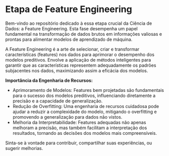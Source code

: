 # Etapa de Feature Engineering

Bem-vindo ao repositório dedicado à essa etapa crucial da Ciência de Dados: a Feature Engineering. Esta fase desempenha um papel fundamental na transformação de dados brutos em informações valiosas e prontas para alimentar modelos de aprendizado de máquina. 

A Feature Engineering é a arte de selecionar, criar e transformar características (features) nos dados para aprimorar o desempenho dos modelos preditivos. Envolve a aplicação de métodos inteligentes para garantir que as características representem adequadamente os padrões subjacentes nos dados, maximizando assim a eficácia dos modelos.

**Importância da Engenharia de Recursos:**
- Aprimoramento de Modelos: Features bem projetadas são fundamentais para o sucesso dos modelos preditivos, influenciando diretamente a precisão e a capacidade de generalização.
- Redução de Overfitting: Uma engenharia de recursos cuidadosa pode ajudar a reduzir a complexidade do modelo, mitigando o overfitting e promovendo a generalização para dados não vistos.
- Melhoria da Interpretabilidade: Features adequadas não apenas melhoram a precisão, mas também facilitam a interpretação dos resultados, tornando as decisões dos modelos mais compreensíveis.

Sinta-se à vontade para contribuir, compartilhar suas experiências, ou sugerir melhorias. 

